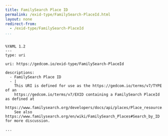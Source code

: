 ```yaml
---
title: FamilySearch Place ID
permalink: /exid-type/FamilySearch-PlaceId.html
layout: none
redirect-from:
  - /exid-type/FamilySearch-PlaceId
...
```


```

%YAML 1.2
---
type: uri

uri: https://gedcom.io/exid-type/FamilySearch-PlaceId

descriptions:
  - FamilySearch Place ID
  - |
    This URI is defined for use as the https://gedcom.io/terms/v7/TYPE of an
    https://gedcom.io/terms/v7/EXID containing a FamilySearch PlaceId as defined at
    https://www.familysearch.org/developers/docs/api/places/Place_resource.
    See also https://www.familysearch.org/en/wiki/FamilySearch_Places#Search_by_ID for more discussion.

...

```
